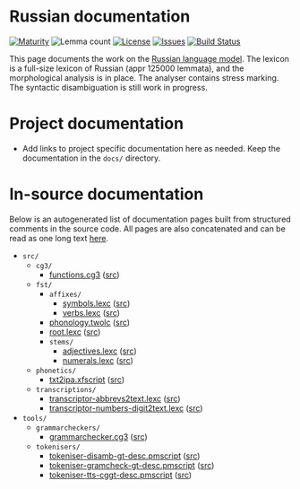 # Russian documentation

[![Maturity](https://img.shields.io/endpoint?url=https%3A%2F%2Fraw.githubusercontent.com%2Fgiellalt%2Flang-rus%2Fgh-pages%2Fmaturity.json)](https://giellalt.github.io/MaturityClassification.html)
![Lemma count](https://img.shields.io/endpoint?url=https%3A%2F%2Fraw.githubusercontent.com%2Fgiellalt%2Flang-rus%2Fgh-pages%2Flemmacount.json)
[![License](https://img.shields.io/github/license/giellalt/lang-rus)](https://github.com/giellalt/lang-rus/blob/main/LICENSE)
[![Issues](https://img.shields.io/github/issues/giellalt/lang-rus)](https://github.com/giellalt/lang-rus/issues)
[![Build Status](https://divvun-tc.giellalt.org/api/github/v1/repository/giellalt/lang-rus/main/badge.svg)](https://github.com/giellalt/lang-rus/actions)

This page documents the work on the [Russian language model](https://github.com/github/lang-rus). The lexicon is a full-size lexicon of Russian (appr 125000 lemmata), and the morphological analysis is in place. The analyser contains stress marking. The syntactic disambiguation is still work in progress. 


# Project documentation

* Add links to project specific documentation here as needed. Keep the documentation in the `docs/` directory.

# In-source documentation

Below is an autogenerated list of documentation pages built from structured comments in the source code. All pages are also concatenated and can be read as one long text [here](rus.md).

* `src/`
    * `cg3/`
        * [functions.cg3](src-cg3-functions.cg3.html) ([src](https://github.com/giellalt/lang-rus/blob/main/src/cg3/functions.cg3))
    * `fst/`
        * `affixes/`
            * [symbols.lexc](src-fst-affixes-symbols.lexc.html) ([src](https://github.com/giellalt/lang-rus/blob/main/src/fst/affixes/symbols.lexc))
            * [verbs.lexc](src-fst-affixes-verbs.lexc.html) ([src](https://github.com/giellalt/lang-rus/blob/main/src/fst/affixes/verbs.lexc))
        * [phonology.twolc](src-fst-phonology.twolc.html) ([src](https://github.com/giellalt/lang-rus/blob/main/src/fst/phonology.twolc))
        * [root.lexc](src-fst-root.lexc.html) ([src](https://github.com/giellalt/lang-rus/blob/main/src/fst/root.lexc))
        * `stems/`
            * [adjectives.lexc](src-fst-stems-adjectives.lexc.html) ([src](https://github.com/giellalt/lang-rus/blob/main/src/fst/stems/adjectives.lexc))
            * [numerals.lexc](src-fst-stems-numerals.lexc.html) ([src](https://github.com/giellalt/lang-rus/blob/main/src/fst/stems/numerals.lexc))
    * `phonetics/`
        * [txt2ipa.xfscript](src-phonetics-txt2ipa.xfscript.html) ([src](https://github.com/giellalt/lang-rus/blob/main/src/phonetics/txt2ipa.xfscript))
    * `transcriptions/`
        * [transcriptor-abbrevs2text.lexc](src-transcriptions-transcriptor-abbrevs2text.lexc.html) ([src](https://github.com/giellalt/lang-rus/blob/main/src/transcriptions/transcriptor-abbrevs2text.lexc))
        * [transcriptor-numbers-digit2text.lexc](src-transcriptions-transcriptor-numbers-digit2text.lexc.html) ([src](https://github.com/giellalt/lang-rus/blob/main/src/transcriptions/transcriptor-numbers-digit2text.lexc))
* `tools/`
    * `grammarcheckers/`
        * [grammarchecker.cg3](tools-grammarcheckers-grammarchecker.cg3.html) ([src](https://github.com/giellalt/lang-rus/blob/main/tools/grammarcheckers/grammarchecker.cg3))
    * `tokenisers/`
        * [tokeniser-disamb-gt-desc.pmscript](tools-tokenisers-tokeniser-disamb-gt-desc.pmscript.html) ([src](https://github.com/giellalt/lang-rus/blob/main/tools/tokenisers/tokeniser-disamb-gt-desc.pmscript))
        * [tokeniser-gramcheck-gt-desc.pmscript](tools-tokenisers-tokeniser-gramcheck-gt-desc.pmscript.html) ([src](https://github.com/giellalt/lang-rus/blob/main/tools/tokenisers/tokeniser-gramcheck-gt-desc.pmscript))
        * [tokeniser-tts-cggt-desc.pmscript](tools-tokenisers-tokeniser-tts-cggt-desc.pmscript.html) ([src](https://github.com/giellalt/lang-rus/blob/main/tools/tokenisers/tokeniser-tts-cggt-desc.pmscript))
